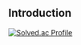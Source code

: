 ## Introduction
[![Solved.ac Profile](http://mazassumnida.wtf/api/v2/generate_badge?boj=Minnie_02)](https://solved.ac/Minnie_02/)
